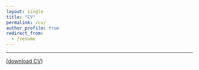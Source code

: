 ```yaml
---
layout: single
title: "CV"
permalink: /cv/
author_profile: true
redirect_from:
  - /resume
---
```

---
[[download CV](http://qinshu-xue.github.io/files/Qinshu_CV_web.pdf)]  


